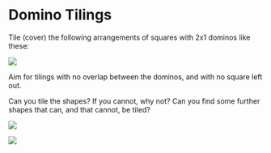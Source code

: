 # Domino Tilings

Tile (cover) the following arrangements of squares with 2x1 dominos like these:


![](https://github.com/supportingami/sami-maths-club/blob/master/maths-club-pack/images/domino-tilings-1.png?raw=true)  

Aim for tilings with no overlap between the dominos, and with no square left out.  

Can you tile the shapes? If you cannot, why not? Can you find some further shapes that can, and that cannot, be tiled?  

![](https://github.com/supportingami/sami-maths-club/blob/master/maths-club-pack/images/domino-tilings-2.png?raw=true)    

![](https://github.com/supportingami/sami-maths-club/blob/master/maths-club-pack/images/domino-tilings-3.png?raw=true)    





